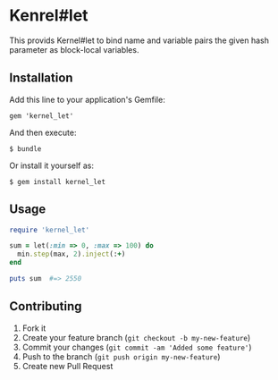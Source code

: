 # Kenrel#let

This provids Kernel#let to bind name and variable pairs the given hash parameter as block-local variables.

## Installation

Add this line to your application's Gemfile:

    gem 'kernel_let'

And then execute:

    $ bundle

Or install it yourself as:

    $ gem install kernel_let

## Usage

```ruby
require 'kernel_let'

sum = let(:min => 0, :max => 100) do
  min.step(max, 2).inject(:+)
end

puts sum  #=> 2550
```

## Contributing

1. Fork it
2. Create your feature branch (`git checkout -b my-new-feature`)
3. Commit your changes (`git commit -am 'Added some feature'`)
4. Push to the branch (`git push origin my-new-feature`)
5. Create new Pull Request
